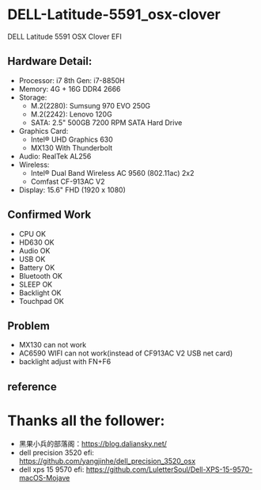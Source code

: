 # DELL-Latitude-5591_osx-clover
DELL Latitude 5591 OSX Clover EFI

## Hardware Detail:
- Processor: i7 8th Gen: i7-8850H
- Memory: 4G + 16G DDR4 2666
- Storage: 
  * M.2(2280): Sumsung 970 EVO 250G
  * M.2(2242): Lenovo 120G
  * SATA: 2.5" 500GB 7200 RPM SATA Hard Drive
- Graphics Card:
  * Intel® UHD Graphics 630
  * MX130 With Thunderbolt
- Audio: RealTek AL256
- Wireless: 
  * Intel® Dual Band Wireless AC 9560 (802.11ac) 2x2
  * Comfast CF-913AC V2
- Display: 15.6" FHD (1920 x 1080) 

## Confirmed Work
- CPU OK
- HD630 OK
- Audio OK
- USB OK
- Battery OK
- Bluetooth OK
- SLEEP OK
- Backlight OK
- Touchpad OK

## Problem
- MX130 can not work
- AC6590 WIFI can not work(instead of CF913AC V2 USB net card)
- backlight adjust with FN+F6

## reference
# Thanks all the follower:
- 黑果小兵的部落阁：https://blog.daliansky.net/
- dell precision 3520 efi: https://github.com/yangjinhe/dell_precision_3520_osx
- dell xps 15 9570 efi: https://github.com/LuletterSoul/Dell-XPS-15-9570-macOS-Mojave
